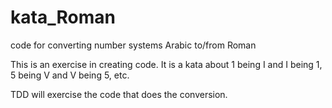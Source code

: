 # kata_Roman
code for converting number systems Arabic to/from Roman

This is an exercise in creating code.  It is a kata about 1 being I and I being 1, 5 being V and V being 5, etc.

TDD will exercise the code that does the conversion.
